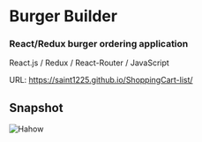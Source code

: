 # Burger Builder
### React/Redux burger ordering application


React.js / Redux / React-Router / JavaScript

URL: https://saint1225.github.io/ShoppingCart-list/

## Snapshot
![Hahow](https://github.com/Saint1225/React-MyBurger/blob/main/ShoppingCart_list.png)